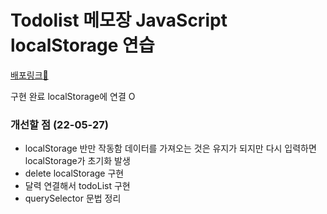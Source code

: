 # Todolist 메모장 JavaScript localStorage 연습

[배포링크:elephant:](https://chuhoon.github.io/TodolistMemo/)

구현 완료
localStorage에 연결 O

### 개선할 점 (22-05-27)

- localStorage 반만 작동함 데이터를 가져오는 것은 유지가 되지만 다시 입력하면 localStorage가 초기화 발생
- delete localStorage 구현
- 달력 연결해서 todoList 구현
- querySelector 문법 정리
